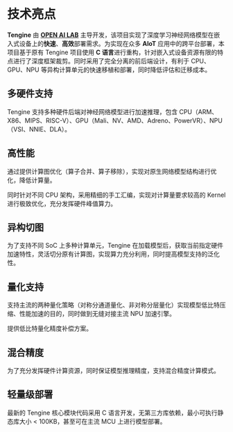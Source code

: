 # 技术亮点

**Tengine** 由 **[OPEN AI LAB](http://www.openailab.com)** 主导开发，该项目实现了深度学习神经网络模型在嵌入式设备上的**快速**、**高效**部署需求。为实现在众多 **AIoT** 应用中的跨平台部署，本项目基于原有 Tengine 项目使用 **C 语言**进行重构，针对嵌入式设备资源有限的特点进行了深度框架裁剪。同时采用了完全分离的前后端设计，有利于 CPU、GPU、NPU 等异构计算单元的快速移植和部署，同时降低评估和迁移成本。

## 多硬件支持

Tengine 支持多种硬件后端对神经网络模型进行加速推理，包含 CPU（ARM、X86、MIPS、RISC-V）、GPU（Mali、NV、AMD、Adreno、PowerVR）、NPU（VSI、NNIE、DLA）。

## 高性能

通过提供计算图优化（算子合并、算子移除），实现对原生网络模型结构进行优化，降低计算量。

同时针对不同 CPU 架构，采用精细的手工汇编，实现对计算量要求较高的 Kernel 进行极致优化，充分发挥硬件峰值算力。

## 异构切图

为了支持不同 SoC 上多种计算单元，Tengine 在加载模型后，获取当前指定硬件加速特性，灵活切分原有计算图，实现算力充分利用，同时提高模型支持的泛化性。

## 量化支持

支持主流的两种量化策略（对称分通道量化、非对称分层量化）实现模型低比特压缩、性能加速的目的，同时做到无缝对接主流 NPU 加速引擎。

提供低比特量化精度补偿方案。

## 混合精度

为了充分发挥硬件计算资源，同时保证模型推理精度，支持混合精度计算模式。

## 轻量级部署

最新的 Tengine 核心模块代码采用 C 语言开发，无第三方库依赖，最小可执行静态库大小 < 100KB，甚至可在主流 MCU 上进行模型部署。
